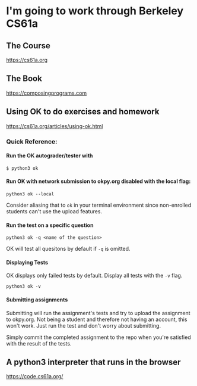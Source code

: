 # I'm going to work through Berkeley CS61a
## The Course
https://cs61a.org

## The Book
https://composingprograms.com

## Using OK to do exercises and homework
https://cs61a.org/articles/using-ok.html

### Quick Reference:
#### Run the OK autograder/tester with
`$ python3 ok`

#### Run OK with network submission to okpy.org disabled with the local flag:
`python3 ok --local`

Consider aliasing that to `ok` in your terminal environment since non-enrolled students can't use the upload features.

#### Run the test on a specific question

`python3 ok -q <name of the question>`

OK will test all quesitons by default if `-q` is omitted.

#### Displaying Tests

OK displays only failed tests by default. Display all tests with the `-v` flag.

`python3 ok -v`

#### Submitting assignments
Submitting will run the assignment's tests and try to upload the assignment to okpy.org. Not being a student and therefore not having an account, this won't work. Just run the test and don't worry about submitting.

Simply commit the completed assignment to the repo when you're satisfied with the result of the tests.

## A python3 interpreter that runs in the browser
https://code.cs61a.org/

